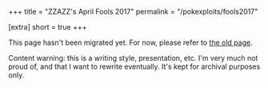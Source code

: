+++
title = "ZZAZZ's April Fools 2017"
permalink = "/pokexploits/fools2017"

[extra]
short = true
+++

This page hasn't been migrated yet. For now, please refer to [the old page](/pokexploits/fools2017/index_old.html).

Content warning: this is a writing style, presentation, etc. I'm very much not proud of, and that I want to rewrite eventually. It's kept for archival purposes only.

<!-- more -->

